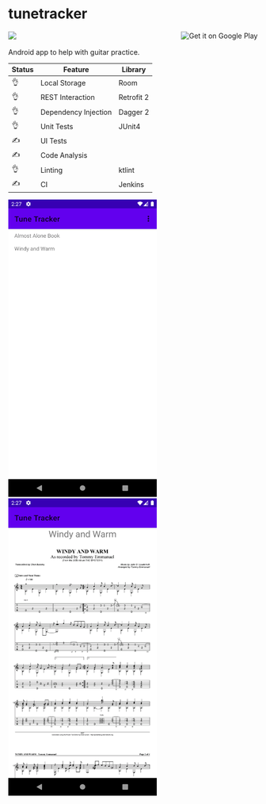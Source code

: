 # tunetracker

<div width="100%">
    <a href='http://jenkins.pratclot.com/job/tunetracker/job/master/'><img src='http://jenkins.pratclot.com/buildStatus/icon?job=tunetracker%2Fmaster'></a>
    <a href='https://play.google.com/store/apps/details?id=com.pratclot.tunetracker&pcampaignid=pcampaignidMKT-Other-global-all-co-prtnr-py-PartBadge-Mar2515-1'><img alt='Get it on Google Play' src='https://play.google.com/intl/en_us/badges/static/images/badges/en_badge_web_generic.png' height="50" align="right"/></a>
</div>

Android app to help with guitar practice.

Status|Feature|Library
-|-|-
:ok_hand:|Local Storage|Room
:ok_hand:|REST Interaction| Retrofit 2
:ok_hand:|Dependency Injection|Dagger 2
:ok_hand:|Unit Tests| JUnit4
:writing_hand:|UI Tests|
:writing_hand:|Code Analysis|
:ok_hand:|Linting|ktlint
:writing_hand:|CI|Jenkins

<div float="left">
    <img src="assets/Screenshot_1588073261.png" width="300" />
    <img src="assets/Screenshot_1588073264.png" width="300" />
</div>
